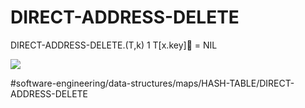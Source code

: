 # DIRECT-ADDRESS-DELETE

DIRECT-ADDRESS-DELETE.(T,k)
1 T[x.key] = NIL

![](DIRECT-ADDRESS-DELETE/3FA0E241-3923-4A67-BBE5-A0A62F4F6EB4.png)


#software-engineering/data-structures/maps/HASH-TABLE/DIRECT-ADDRESS-DELETE
